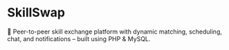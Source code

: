 # SkillSwap
🔁 Peer-to-peer skill exchange platform with dynamic matching, scheduling, chat, and notifications – built using PHP &amp; MySQL.
